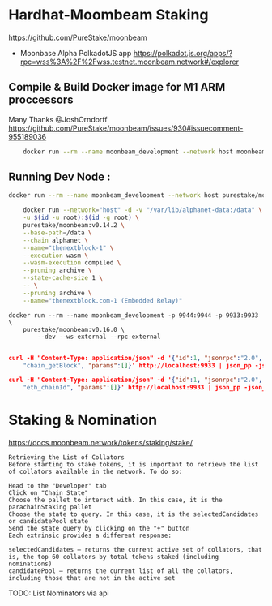 # Hardhat-Moombeam Staking

https://github.com/PureStake/moonbeam

- Moonbase Alpha PolkadotJS app
  https://polkadot.js.org/apps/?rpc=wss%3A%2F%2Fwss.testnet.moonbeam.network#/explorer

## Compile & Build Docker image for M1 ARM proccessors

Many Thanks @JoshOrndorff
https://github.com/PureStake/moonbeam/issues/930#issuecomment-955189036

```bash
    docker run --rm --name moonbeam_development --network host moonbeam-0.13.2-arm --dev --rpc-methods unsafe --rpc-external --ws-external --pool-limit 100000 --ws-port 9944 --rpc-cors all
```

## Running Dev Node :

```bash
docker run --rm --name moonbeam_development --network host purestake/moonbeam:v0.14.2 --dev --rpc-methods unsafe --rpc-external --ws-external --pool-limit 100000 --ws-port 9944 --rpc-cors all
```

```bash
    docker run --network="host" -d -v "/var/lib/alphanet-data:/data" \
    -u $(id -u root):$(id -g root) \
    purestake/moonbeam:v0.14.2 \
    --base-path=/data \
    --chain alphanet \
    --name="thenextblock-1" \
    --execution wasm \
    --wasm-execution compiled \
    --pruning archive \
    --state-cache-size 1 \
    -- \
    --pruning archive \
    --name="thenextblock.com-1 (Embedded Relay)"

```

```
docker run --rm --name moonbeam_development -p 9944:9944 -p 9933:9933 \
    purestake/moonbeam:v0.16.0 \
        --dev --ws-external --rpc-external
```

```json

curl -H "Content-Type: application/json" -d '{"id":1, "jsonrpc":"2.0", "method":
    "chain_getBlock", "params":[]}' http://localhost:9933 | json_pp -json_opt pretty,canonical

curl -H "Content-Type: application/json" -d '{"id":1, "jsonrpc":"2.0", "method":
    "eth_chainId", "params":[]}' http://localhost:9933 | json_pp -json_opt pretty,canonical

```

# Staking & Nomination

https://docs.moonbeam.network/tokens/staking/stake/

```
Retrieving the List of Collators
Before starting to stake tokens, it is important to retrieve the list of collators available in the network. To do so:

Head to the "Developer" tab
Click on "Chain State"
Choose the pallet to interact with. In this case, it is the parachainStaking pallet
Choose the state to query. In this case, it is the selectedCandidates or candidatePool state
Send the state query by clicking on the "+" button
Each extrinsic provides a different response:

selectedCandidates — returns the current active set of collators, that is, the top 60 collators by total tokens staked (including nominations)
candidatePool — returns the current list of all the collators, including those that are not in the active set
```

TODO: List Nominators via api
